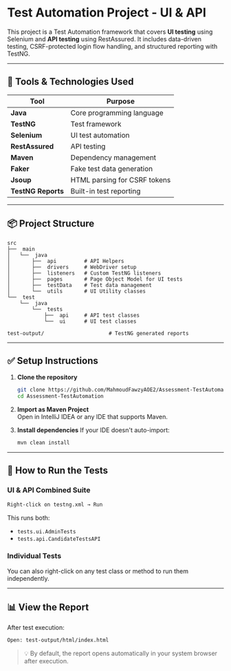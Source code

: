 
# Test Automation Project - UI & API

This project is a Test Automation framework that covers **UI testing** using Selenium and **API testing** using RestAssured. It includes data-driven testing, CSRF-protected login flow handling, and structured reporting with TestNG.

---

## 🔧 Tools & Technologies Used

| Tool           | Purpose                     |
|----------------|-----------------------------|
| **Java**       | Core programming language   |
| **TestNG**     | Test framework              |
| **Selenium**   | UI test automation          |
| **RestAssured**| API testing                 |
| **Maven**      | Dependency management       |
| **Faker**      | Fake test data generation   |
| **Jsoup**      | HTML parsing for CSRF tokens|
| **TestNG Reports** | Built-in test reporting |

---

## 📦 Project Structure

```
src 
├──  main 
│   └──  java 
│       ├──  api         # API Helpers
│       ├──  drivers     # WebDriver setup
│       ├──  listeners   # Custom TestNG listeners
│       ├──  pages       # Page Object Model for UI tests
│       ├──  testData    # Test data management
│       └──  utils       # UI Utility classes
└──  test 
    └──  java 
        └──  tests 
            ├──  api     # API test classes
            └──  ui      # UI test classes

test-output/                     # TestNG generated reports
```

---

## ✅ Setup Instructions

1. **Clone the repository**
   ```bash
   git clone https://github.com/MahmoudFawzyAOE2/Assessment-TestAutomation.git
   cd Assessment-TestAutomation
   ```

2. **Import as Maven Project**  
   Open in IntelliJ IDEA or any IDE that supports Maven.

3. **Install dependencies**
   If your IDE doesn't auto-import:
   ```bash
   mvn clean install
   ```
---

## 🚀 How to Run the Tests

### UI & API Combined Suite

```bash
Right-click on testng.xml → Run
```

This runs both:
- `tests.ui.AdminTests`
- `tests.api.CandidateTestsAPI`

### Individual Tests

You can also right-click on any test class or method to run them independently.

---

## 📊 View the Report

After test execution:

```bash
Open: test-output/html/index.html
```

> 💡 By default, the report opens automatically in your system browser after execution.

